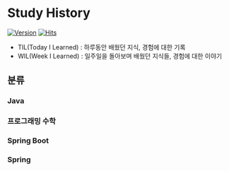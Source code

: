 # Study History

[![Version](https://img.shields.io/badge/version-2023.01.30-red.svg)](./CHANGELOG) [![Hits](https://hits.seeyoufarm.com/api/count/incr/badge.svg?url=https://github.com/deok-beom/StudyHistory)](https://hits.seeyoufarm.com/)

* TIL(Today I Learned) : 하루동안 배웠던 지식, 경험에 대한 기록
* WIL(Week I Learned) : 일주일을 돌아보며 배웠던 지식들, 경험에 대한 이야기

## 분류
### Java

### 프로그래밍 수학

### Spring Boot

### Spring
